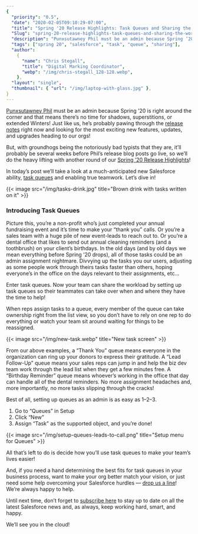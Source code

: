 ```yaml
---
{
  "priority": "0.5",
  "date": "2020-02-05T09:10:29-07:00",
  "title": "Spring '20 Release Highlights: Task Queues and Sharing the Work",
  "Slug": "spring-20-release-highlights-task-queues-and-sharing-the-work",
  "description": "Punxsutawney Phil must be an admin because Spring ’20 is right around the corner and that means there’s no time for shadows, superstitions, or extended Winters! ",
  "tags": ["spring 20", "salesforce", "task", "queue", "sharing"],
  "author":
    {
      "name": "Chris Stegall",
      "title": "Digital Marking Coordinator",
      "webp": "/img/chris-stegall_128-128.webp",
    },
  "layout": "single",
  "thumbnail": { "url": "/img/laptop-with-glass.jpg" },
}
---
```


[Punxsutawney Phil](https://weather.com/news/news/2020-01-30-groundhog-day-punxsutawney-phil-did-he-see-his-shadow) must be an admin because Spring ’20 is right around the corner and that means there’s no time for shadows, superstitions, or extended Winters! Just like us, he’s probably pawing through the [release notes](https://releasenotes.docs.salesforce.com/en-us/spring20/release-notes/salesforce_release_notes.htm) right now and looking for the most exciting new features, updates, and upgrades heading to our orgs!

But, with groundhogs being the notoriously bad typists that they are, it’ll probably be several weeks before Phil’s release blog posts go live, so we’ll do the heavy lifting with another round of our [Spring ’20 Release Highlights](https://medium.com/tag/release-highlights/archive)!

In today’s post we’ll take a look at a much-anticipated new Salesforce ability, [task queues](https://releasenotes.docs.salesforce.com/en-us/spring20/release-notes/rn_sales_productivity_activities_task_queues.htm) and enabling true teamwork. Let’s dive in!

{{< image src="/img/tasks-drink.jpg" title="Brown drink with tasks written on it" >}}

### Introducing Task Queues

Picture this, you’re a non-profit who’s just completed your annual fundraising event and it’s time to make your “thank you” calls. Or you’re a sales team with a huge pile of new event-leads to reach out to. Or you’re a dental office that likes to send out annual cleaning reminders (and a toothbrush) on your client’s birthdays. In the old days (and by old days we mean everything before Spring ’20 drops), all of those tasks could be an admin assignment nightmare. Divvying up the tasks you our users, adjusting as some people work through theirs tasks faster than others, hoping everyone’s in the office on the days relevant to their assignments, etc…

Enter task queues. Now your team can share the workload by setting up task queues so their teammates can take over when and where they have the time to help!

When reps assign tasks to a queue, every member of the queue can take ownership right from the list view, so you don’t have to rely on one rep to do everything or watch your team sit around waiting for things to be reassigned.

{{< image src="/img/new-task.webp" title="New task screen" >}}

From our above examples, a “Thank You” queue means everyone in the organization can ring up your donors to express their gratitude. A “Lead Follow-Up” queue means your sales reps can jump in and help the biz dev team work through the lead list when they get a few minutes free. A “Birthday Reminder” queue means whoever’s working in the office that day can handle all of the dental reminders. No more assignment headaches and, more importantly, no more tasks slipping through the cracks!

Best of all, setting up queues as an admin is as easy as 1–2–3.

1. Go to “Queues” in Setup
2. Click “New”
3. Assign “Task” as the supported object, and you’re done!

{{< image src="/img/setup-queues-leads-to-call.png" title="Setup menu for Queues" >}}

All that’s left to do is decide how you’ll use task queues to make your team’s lives easier!

And, if you need a hand determining the best fits for task queues in your business process, want to make your org better match your vision, or just need some help overcoming your Salesforce hurdles — [drop us a line](/contact)! We’re always happy to help.

Until next time, don’t forget to [subscribe here](https://pardot.mkpartners.com/Subscribe) to stay up to date on all the latest Salesforce news and, as always, keep working hard, smart, and happy.

We’ll see you in the cloud!
